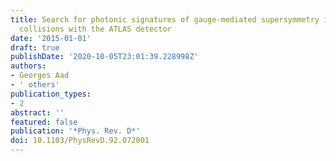 ```yaml
---
title: Search for photonic signatures of gauge-mediated supersymmetry in 8 TeV pp
  collisions with the ATLAS detector
date: '2015-01-01'
draft: true
publishDate: '2020-10-05T23:01:39.228998Z'
authors:
- Georges Aad
- ' others'
publication_types:
- 2
abstract: ''
featured: false
publication: '*Phys. Rev. D*'
doi: 10.1103/PhysRevD.92.072001
---
```


